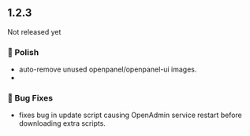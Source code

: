 ## 1.2.3

Not released yet


### 💅 Polish
- auto-remove unused openpanel/openpanel-ui images.
- 

### 🐛 Bug Fixes
- fixes bug in update script causing OpenAdmin service restart before downloading extra scripts.

  


